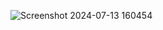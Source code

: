 ![Screenshot 2024-07-13 160454](https://github.com/user-attachments/assets/df61473d-822b-408f-aab3-71620a43473c)

